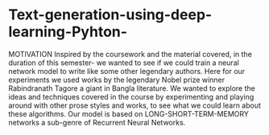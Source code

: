 # Text-generation-using-deep-learning-Pyhton-
MOTIVATION
Inspired by the coursework and the material covered, in the duration of this semester- 
we wanted to see if we could train a neural network model to write like some other legendary authors. 
Here for our experiments we used works by the legendary Nobel prize winner Rabindranath Tagore a giant in Bangla literature.
We wanted to explore the ideas and techniques covered in the course by experimenting and playing around with other prose styles and works,
to see what we could learn about these algorithms.
Our model is based on LONG-SHORT-TERM-MEMORY networks a sub-genre of Recurrent Neural Networks.
